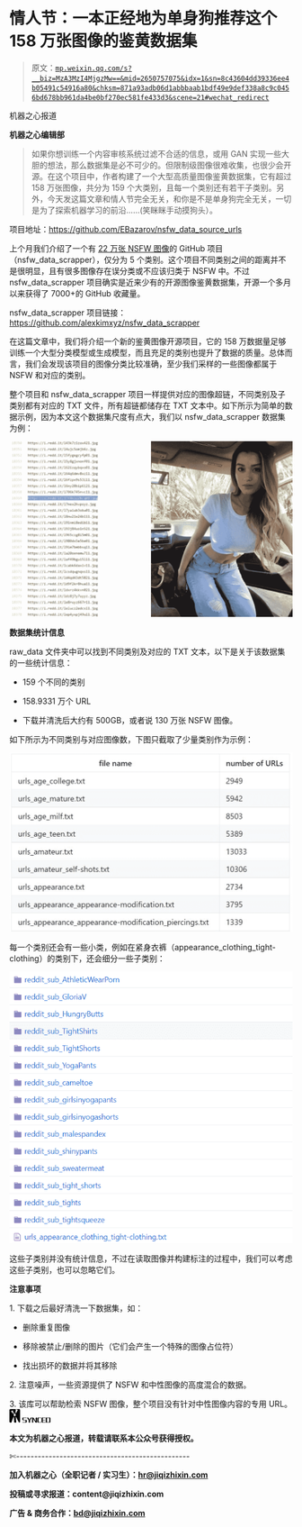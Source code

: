 # 情人节：一本正经地为单身狗推荐这个 158 万张图像的鉴黄数据集

> 原文：[`mp.weixin.qq.com/s?__biz=MzA3MzI4MjgzMw==&mid=2650757075&idx=1&sn=8c43604dd39336ee4b05491c54916a80&chksm=871a93adb06d1abbbaab1bdf49e9def338a8c9c0456bd678bb961da4be0bf270ec581fe433d3&scene=21#wechat_redirect`](http://mp.weixin.qq.com/s?__biz=MzA3MzI4MjgzMw==&mid=2650757075&idx=1&sn=8c43604dd39336ee4b05491c54916a80&chksm=871a93adb06d1abbbaab1bdf49e9def338a8c9c0456bd678bb961da4be0bf270ec581fe433d3&scene=21#wechat_redirect)

机器之心报道

**机器之心编辑部**

> 如果你想训练一个内容审核系统过滤不合适的信息，或用 GAN 实现一些大胆的想法，那么数据集是必不可少的。但限制级图像很难收集，也很少会开源。在这个项目中，作者构建了一个大型高质量图像鉴黄数据集，它有超过 158 万张图像，共分为 159 个大类别，且每一个类别还有若干子类别。另外，今天发这篇文章和情人节完全无关，和你是不是单身狗完全无关，一切是为了探索机器学习的前沿……(笑眯眯手动摸狗头）。

项目地址：https://github.com/EBazarov/nsfw_data_source_urls

上个月我们介绍了一个有 [22 万张 NSFW 图像](http://mp.weixin.qq.com/s?__biz=MzA3MzI4MjgzMw==&mid=2650755510&idx=2&sn=77dce3a12469a461f045bcad1737aaa2&chksm=871a95c8b06d1cde3cd59baf9dd6db16173467dd43af6a302b2def3f3a064f7d0a9c8300cc1b&scene=21#wechat_redirect)的 GitHub 项目（nsfw_data_scrapper），仅分为 5 个类别。这个项目不同类别之间的距离并不是很明显，且有很多图像存在误分类或不应该归类于 NSFW 中。不过 nsfw_data_scrapper 项目确实是近来少有的开源图像鉴黄数据集，开源一个多月以来获得了 7000+的 GitHub 收藏量。

nsfw_data_scrapper 项目链接：https://github.com/alexkimxyz/nsfw_data_scrapper

在这篇文章中，我们将介绍一个新的鉴黄图像开源项目，它的 158 万数据量足够训练一个大型分类模型或生成模型，而且充足的类别也提升了数据的质量。总体而言，我们会发现该项目的图像分类比较准确，至少我们采样的一些图像都属于 NSFW 和对应的类别。

整个项目和 nsfw_data_scrapper 项目一样提供对应的图像超链，不同类别及子类别都有对应的 TXT 文件，所有超链都储存在 TXT 文本中。如下所示为简单的数据示例，因为本文这个数据集尺度有点大，我们以 nsfw_data_scrapper 数据集为例：

![](img/d9145975dbb47da9138126abc8be3d46.jpg)

**数据集统计信息** 

raw_data 文件夹中可以找到不同类别及对应的 TXT 文本，以下是关于该数据集的一些统计信息：

*   159 个不同的类别

*   158.9331 万个 URL

*   下载并清洗后大约有 500GB，或者说 130 万张 NSFW 图像。

如下所示为不同类别与对应图像数，下图只截取了少量类别作为示例：

![](img/aef082c08cd80a337fdd1e0bb7b929bb.jpg)

每一个类别还会有一些小类，例如在紧身衣裤（appearance_clothing_tight-clothing）的类别下，还会细分一些子类别：

![](img/f4136a6f11a660dc326680cd0a97ed89.jpg)

这些子类别并没有统计信息，不过在读取图像并构建标注的过程中，我们可以考虑这些子类别，也可以忽略它们。

**注意事项** 

1\. 下载之后最好清洗一下数据集，如：

*   删除重复图像

*   移除被禁止/删除的图片（它们会产生一个特殊的图像占位符）

*   找出损坏的数据并将其移除

2\. 注意噪声，一些资源提供了 NSFW 和中性图像的高度混合的数据。

3\. 该库可以帮助检索 NSFW 图像，整个项目没有针对中性图像内容的专用 URL。*****![](img/98db554c57db91144fde9866558fb8c3.jpg)*****

****本文为机器之心报道，**转载请联系本公众号获得授权****。**

✄------------------------------------------------

**加入机器之心（全职记者 / 实习生）：hr@jiqizhixin.com**

**投稿或寻求报道：**content**@jiqizhixin.com**

**广告 & 商务合作：bd@jiqizhixin.com**